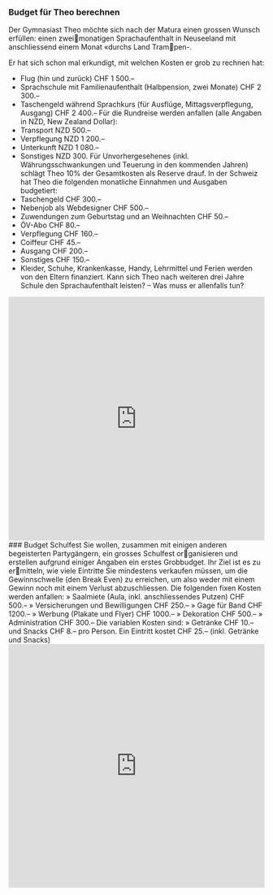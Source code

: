 ### Budget für Theo berechnen
Der Gymnasiast Theo möchte sich nach der Matura einen grossen Wunsch erfüllen: einen zweimonatigen Sprachaufenthalt in Neuseeland mit anschliessend einem Monat «durchs Land Trampen-.

Er hat sich schon mal erkundigt, mit welchen Kosten er grob zu rechnen hat: 
- Flug (hin und zurück) CHF 1 500.–
- Sprachschule mit Familienaufenthalt (Halbpension, zwei Monate) CHF 2 300.–
- Taschengeld während Sprachkurs (für Ausflüge, Mittagsverpflegung, Ausgang) CHF 2 400.– 
Für die Rundreise werden anfallen (alle Angaben in NZD, New Zealand Dollar): 
- Transport NZD 500.–
- Verpflegung NZD 1 200.–
- Unterkunft NZD 1 080.–
- Sonstiges NZD 300.
Für Unvorhergesehenes (inkl. Währungsschwankungen und Teuerung in den kommenden Jahren) schlägt Theo 10% der Gesamtkosten als Reserve drauf.
In der Schweiz hat Theo die folgenden monatliche Einnahmen und Ausgaben budgetiert: 
- Taschengeld CHF 300.–
- Nebenjob als Webdesigner CHF 500.–
- Zuwendungen zum Geburtstag und an Weihnachten CHF 50.–
- ÖV-Abo CHF 80.–
- Verpflegung CHF 160.–
- Coiffeur CHF 45.–
- Ausgang CHF 200.–
- Sonstiges CHF 150.–
- Kleider, Schuhe, Krankenkasse, Handy, Lehrmittel und Ferien werden von den Eltern finanziert.
Kann sich Theo nach weiteren drei Jahre Schule den Sprachaufenthalt leisten? – Was muss er allenfalls tun?
<iframe width="100%" height="480px" src="https://forms.microsoft.com/Pages/ResponsePage.aspx?id=3JD3sB8inkC07KJqJT_b3gzhkYlYD0VIpERRWTmitHRUMlM2VllDMDhNRFREQkZIRVZQRFBET1M2TiQlQCNjPTEu&embed=true" frameborder="0" marginwidth="0" marginheight="0" style="border: none; max-width:100%; max-height:100vh" allowfullscreen webkitallowfullscreen mozallowfullscreen msallowfullscreen> </iframe>
### Budget Schulfest
Sie wollen, zusammen mit einigen anderen begeisterten Partygängern, ein grosses Schulfest organisieren und erstellen aufgrund einiger Angaben ein erstes Grobbudget. Ihr Ziel ist es zu ermitteln, wie viele Eintritte Sie mindestens verkaufen müssen, um die Gewinnschwelle (den Break Even) zu erreichen, um also weder mit einem Gewinn noch mit einem Verlust abzuschliessen.
Die folgenden fixen Kosten werden anfallen: 
» Saalmiete (Aula, inkl. anschliessendes Putzen) CHF 500.–
» Versicherungen und Bewilligungen CHF 250.–
» Gage für Band CHF 1200.–
» Werbung (Plakate und Flyer) CHF 1000.–
» Dekoration CHF 500.–
» Administration CHF 300.–
Die variablen Kosten sind: 
» Getränke CHF 10.– und Snacks CHF 8.– pro Person. 
Ein Eintritt kostet CHF 25.– (inkl. Getränke und Snacks)
<iframe width="100%" height="480px" src="https://forms.microsoft.com/Pages/ResponsePage.aspx?id=3JD3sB8inkC07KJqJT_b3gzhkYlYD0VIpERRWTmitHRUQUVVWDFHT1RVSjdOQ0o1OExCN0cxMFc0QiQlQCNjPTEu&embed=true" frameborder="0" marginwidth="0" marginheight="0" style="border: none; max-width:100%; max-height:100vh" allowfullscreen webkitallowfullscreen mozallowfullscreen msallowfullscreen> </iframe>

